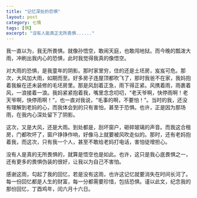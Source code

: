 ```yaml
---
title: "记忆深处的恐惧"
layout: post
category: 七情
tags: [惧]
excerpt: "没有人能真正无所畏惧......"
---
```


我一直以为，我无所畏惧。就像孙悟空，敢闹天庭，也敢闯地狱。而今晚的瓢泼大雨，冲刷出我内心的恐惧，此时我觉得我真的像悟空。

对大雨的恐惧，是我童年的阴影。那时家里穷，住的还是土坯房，岌岌可危。那次，大风加大雨，如期而至。好多房子连屋顶都吹飞了，那时我爸不在家，我妈抱着我躲在还未装修的毛坯房里。那是风刮着正急，雨下得正紧。风携着雨，雨裹着风，一浪接着一浪。我妈紧紧抱着我，嘴里念念叨叨，“老天爷啊，快停雨啊！老天爷啊，快停雨啊！”，也一直对我说，“毛事的啊，不要怕！”。当时的我，还没有理解到老妈的心，而我体会到的只有害怕，甚至于恐惧。也许，正是因为那场雨，在我内心深处留下了阴影。

这次，又是大风，还是大雨。到处都是，刮坏窗户，砸碎玻璃的声音。而我这合租房，门都吹坏了，窗户铮铮作响，好像马上就要被风吹走似的。那时，还有老妈抱着我，而这次，只有我一个人，甚至不敢给老妈打电话，害怕徒增担心。

没有人是真的无所畏惧的，就算是悟空也是如此。也许，这只是我心底畏惧之一，还有更多的畏惧伪装的很好，让我以为自己不害怕。

感谢这雨，勾起了我的回忆，若是没有这雨，也许这记忆就要消失在时间长河了。每一份回忆都是人生的财富，每一分都需要珍惜，包括恐惧。谨以此文，纪念我的那份回忆，丁酉鸡年，闰六月十六日。